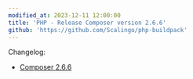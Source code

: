 ```yaml
---
modified_at: 2023-12-11 12:00:00
title: 'PHP - Release Composer version 2.6.6'
github: 'https://github.com/Scalingo/php-buildpack'
---
```


Changelog:

* [Composer 2.6.6](https://github.com/composer/composer/releases/tag/2.6.6)
